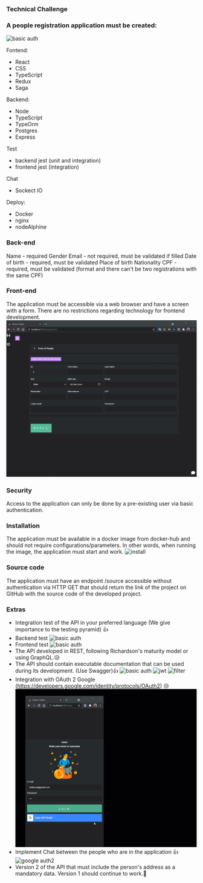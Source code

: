 ### Technical Challenge
### A people registration application must be created:
![basic auth](https://github.com/h4liss0n/softplan-dev/blob/main/readme/telas.gif)


Fontend: 
- React 
- CSS 
- TypeScript  
- Redux
- Saga

Backend: 
- Node 
- TypeScript
- TypeOrm 
- Postgres 
- Express

Test
 - backend jest (unit and integration)
 - frontend jest (integration)

Chat
- Sockect IO

Deploy: 
- Docker
- nginx
- nodeAlphine



### Back-end 
Name - required
Gender
Email - not required, must be validated if filled
Date of birth - required, must be validated
Place of birth
Nationality
CPF - required, must be validated (format and there can't be two registrations with the same CPF)

### Front-end
The application must be accessible via a web browser and have a screen with a form. There are no restrictions regarding technology for frontend development.
![person](https://github.com/h4liss0n/softplan-dev/blob/main/readme/create%20new%20person.gif)



### Security
Access to the application can only be done by a pre-existing user via basic authentication.

### Installation
The application must be available in a docker image from docker-hub and should not require configurations/parameters. In other words, when running the image, the application must start and work.
![install](https://github.com/h4liss0n/softplan-dev/blob/main/readme/install.gif)


### Source code
The application must have an endpoint /source accessible without authentication via HTTP GET that should return the link of the project on GitHub with the source code of the developed project.

### Extras
-	Integration test of the API in your preferred language (We give importance to the testing pyramid) 👍
-	Backend test
![basic auth](https://github.com/h4liss0n/softplan-dev/blob/main/readme/jest-backend.gif)
-	Frontend test
![basic auth](https://github.com/h4liss0n/softplan-dev/blob/main/readme/jest-frontend.gif)
-	The API developed in REST, following Richardson's maturity model or using GraphQL.😒
-	The API should contain executable documentation that can be used during its development. (Use Swagger)👍
![basic auth](https://github.com/h4liss0n/softplan-dev/blob/main/readme/sawgger1.gif)
![jwt](https://github.com/h4liss0n/softplan-dev/blob/main/readme/sawgger2.gif)
![filter](https://github.com/h4liss0n/softplan-dev/blob/main/readme/sawgger2.gif)
-	Integration with OAuth 2 Google (https://developers.google.com/identity/protocols/OAuth2) 😒
![google auth2](https://github.com/h4liss0n/softplan-dev/blob/main/readme/google-auth2.gif)
-	Implement Chat between the people who are in the application 👍
![google auth2](https://github.com/h4liss0n/softplan-dev/blob/main/readme/chat.gif)
-	Version 2 of the API that must include the person's address as a mandatory data. Version 1 should continue to work.🤣
